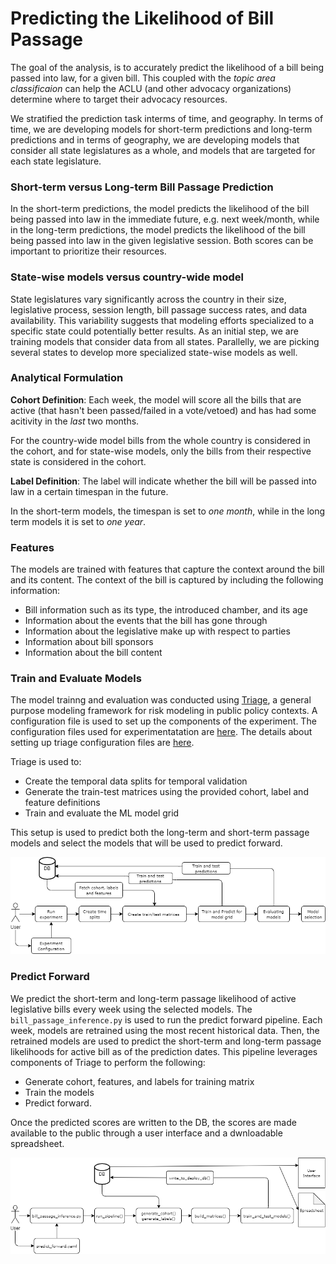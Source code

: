 # Predicting the Likelihood of Bill Passage

The goal of the analysis, is to accurately predict the likelihood of a bill being passed into law, for a given bill. This coupled with the _topic area classificaion_ can help the ACLU (and other advocacy organizations) determine where to target their advocacy resources.  

We stratified the prediction task interms of time, and geography. In terms of time, we are developing models for short-term predictions and long-term predictions and in terms of geography, we are developing models that consider all state legislatures as a whole, and models that are targeted for each state legislature. 

### Short-term versus Long-term Bill Passage Prediction

In the short-term predictions, the model predicts the likelihood of the bill being passed into law in the immediate future, e.g. next week/month, while in the long-term predictions, the model predicts the likelihood of the bill being passed into law in the given legislative session.
Both scores can be important to prioritize their resources.

### State-wise models versus country-wide model

State legislatures vary significantly across the country in their size, legislative process, session length, bill passage success rates, and data availability. 
This variability suggests that modeling efforts specialized to a specific state could potentially better results.
As an initial step, we are training models that consider data from all states.
Parallelly, we are picking several states to develop more specialized state-wise models as well. 


### Analytical Formulation 

**Cohort Definition**: 
Each week, the model will score all the bills that are active (that hasn't been passed/failed in a vote/vetoed) and has had some acitivity in the _last_ two months. 

For the country-wide model bills from the whole country is considered in the cohort, and for state-wise models, only the bills from their respective state is considered in the cohort.

**Label Definition**: 
The label will indicate whether the bill will be passed into law in a certain timespan in the future.

In the short-term models, the timespan is set to _one month_, while in the long term models it is set to _one year_.


### Features

The models are trained with features that capture the context around the bill and its content.
The context of the bill is captured by including the following information:
- Bill information such as its type, the introduced chamber, and its age
- Information about the events that the bill has gone through
- Information about the legislative make up with respect to parties
- Information about bill sponsors
- Information about the bill content

<!-- - Text features (TF-IDF, Wordvectors)
- Sponsors (frac of dems/rep, num of sponsors)
- Num. of amendments (Amendment "size", somehow to capture how much it was changed)
- Voting info (Number of roll calls, percentage support, percentage against, abstained)
- State
- Bill/Resolution
- Legislature makeup -->

 
<!-- E.g. as of date: 2017-05-09, and using projects that had an event yesterday, and label_window is 1 month

`with cohort as (
    select distinct bill_id from raw.bill_events where event_date = '2017-05-08'::timestamp
) 
select * from raw.bills inner join cohort using (bill_id) 
where status='4' and status_date < '2017-06-08'::timestamp;` -->


### Train and Evaluate Models

The model trainng and evaluation was conducted using [Triage](https://github.com/dssg/triage/), a general purpose modeling framework for risk modeling in public policy contexts.
A configuration file is used to set up the components of the experiment. The configuration files used for experimentatation are [here](https://github.com/dssg/aclu_leg_tracker/tree/master/src/bill_passage/triage_config).
The details about setting up triage configuration files are [here](https://dssg.github.io/triage/quickstart/#3-set-up-triage-configuration-files).

Triage is used to:

- Create the temporal data splits for temporal validation
- Generate the train-test matrices using the provided cohort, label and feature definitions
- Train and evaluate the ML model grid

This setup is used to predict both the long-term and short-term passage models and select the models that will be used to predict forward. 


![Pipeline](train_evaluate_pipeline_passage.png)

### Predict Forward

We predict the short-term and long-term passage likelihood of active legislative bills every week using the selected models. The `bill_passage_inference.py` is used to run the predict forward pipeline. 
Each week, models are retrained using the most recent historical data. Then, the retrained models are used to predict the short-term and long-term passage likelihoods for active bill as of the prediction dates. 
This pipeline leverages components of Triage to perform the following:

- Generate cohort, features, and labels for training matrix
- Train the models
- Predict forward.

Once the predicted scores are written to the DB, the scores are made available to the public through a user interface and a dwnloadable spreadsheet.

![Pipeline](passage_predict_forward_pipeline.png)




